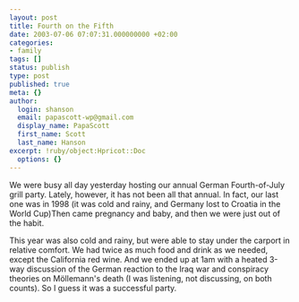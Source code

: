 ```yaml
---
layout: post
title: Fourth on the Fifth
date: 2003-07-06 07:07:31.000000000 +02:00
categories:
- family
tags: []
status: publish
type: post
published: true
meta: {}
author:
  login: shanson
  email: papascott-wp@gmail.com
  display_name: PapaScott
  first_name: Scott
  last_name: Hanson
excerpt: !ruby/object:Hpricot::Doc
  options: {}
---
```

<p>We were busy all day yesterday hosting our annual German Fourth-of-July grill party. Lately, however, it has not been all that annual. In fact, our last one was in 1998 (it was cold and rainy, and Germany lost to Croatia in the World Cup)Then came pregnancy and baby, and then we were just out of the habit.</p>
<p>This year was also cold and rainy, but were able to stay under the carport in relative comfort. We had twice as much food and drink as we needed, except the California red wine. And we ended up at 1am with a heated 3-way discussion of the German reaction to the Iraq war and conspiracy theories on Möllemann's death (I was listening, not discussing, on both counts). So I guess it was a successful party.</p>
